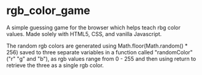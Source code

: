 # rgb_color_game
A simple guessing game for the browser which helps teach rbg color values. Made solely with HTML5, CSS, and vanilla Javascript.

The random rgb colors are generated using Math.floor(Math.random() * 256) saved to three separate variables in a function called "randomColor" ("r" "g" and "b"), as rgb values range from 0 - 255 and then using return to retrieve the three as a single rgb color. 
